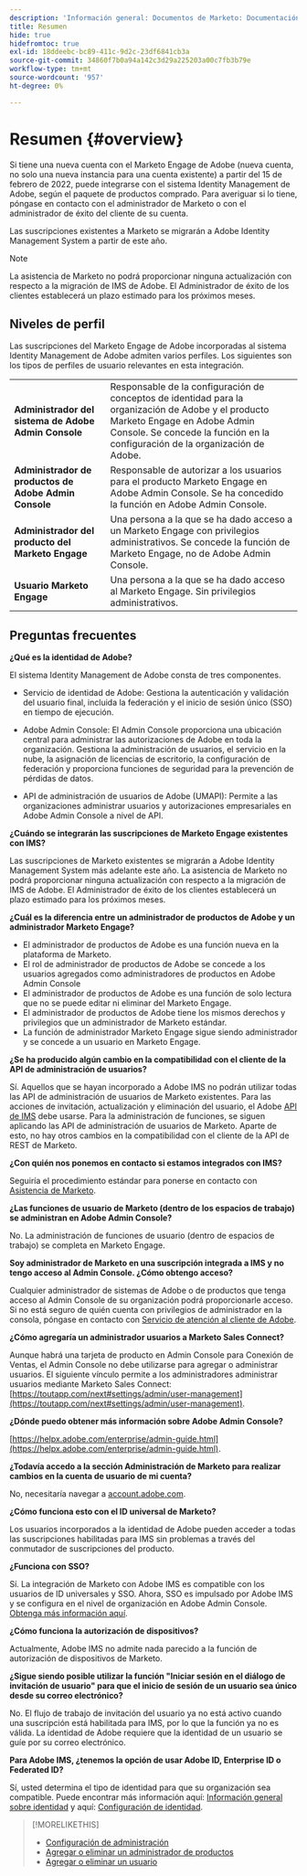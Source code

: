```yaml
---
description: 'Información general: Documentos de Marketo: Documentación del producto'
title: Resumen
hide: true
hidefromtoc: true
exl-id: 18ddeebc-bc89-411c-9d2c-23df6841cb3a
source-git-commit: 34860f7b0a94a142c3d29a225203a00c7fb3b79e
workflow-type: tm+mt
source-wordcount: '957'
ht-degree: 0%

---
```


# Resumen {#overview}

Si tiene una nueva cuenta con el Marketo Engage de Adobe (nueva cuenta, no solo una nueva instancia para una cuenta existente) a partir del 15 de febrero de 2022, puede integrarse con el sistema Identity Management de Adobe, según el paquete de productos comprado. Para averiguar si lo tiene, póngase en contacto con el administrador de Marketo o con el administrador de éxito del cliente de su cuenta.

Las suscripciones existentes a Marketo se migrarán a Adobe Identity Management System a partir de este año.

>[!NOTE]
>
>La asistencia de Marketo no podrá proporcionar ninguna actualización con respecto a la migración de IMS de Adobe. El Administrador de éxito de los clientes establecerá un plazo estimado para los próximos meses.

## Niveles de perfil

Las suscripciones del Marketo Engage de Adobe incorporadas al sistema Identity Management de Adobe admiten varios perfiles. Los siguientes son los tipos de perfiles de usuario relevantes en esta integración.

<table>
 <tr>
  <td><strong>Administrador del sistema de Adobe Admin Console</strong></td>
  <td>Responsable de la configuración de conceptos de identidad para la organización de Adobe y el producto Marketo Engage en Adobe Admin Console. Se concede la función en la configuración de la organización de Adobe.</td>
 </tr>
 <tr>
  <td><strong>Administrador de productos de Adobe Admin Console</strong></td>
  <td>Responsable de autorizar a los usuarios para el producto Marketo Engage en Adobe Admin Console. Se ha concedido la función en Adobe Admin Console.</td>
 </tr>
 <tr>
  <td><strong>Administrador del producto del Marketo Engage</strong></td>
  <td>Una persona a la que se ha dado acceso a un Marketo Engage con privilegios administrativos. Se concede la función de Marketo Engage, no de Adobe Admin Console.</td>
 </tr>
 <tr>
  <td><strong>Usuario Marketo Engage</strong></td>
  <td>Una persona a la que se ha dado acceso al Marketo Engage. Sin privilegios administrativos.</td>
 </tr>
</table>

## Preguntas frecuentes

**¿Qué es la identidad de Adobe?**

El sistema Identity Management de Adobe consta de tres componentes.

* Servicio de identidad de Adobe: Gestiona la autenticación y validación del usuario final, incluida la federación y el inicio de sesión único (SSO) en tiempo de ejecución.

* Adobe Admin Console: El Admin Console proporciona una ubicación central para administrar las autorizaciones de Adobe en toda la organización. Gestiona la administración de usuarios, el servicio en la nube, la asignación de licencias de escritorio, la configuración de federación y proporciona funciones de seguridad para la prevención de pérdidas de datos.

* API de administración de usuarios de Adobe (UMAPI): Permite a las organizaciones administrar usuarios y autorizaciones empresariales en Adobe Admin Console a nivel de API.

**¿Cuándo se integrarán las suscripciones de Marketo Engage existentes con IMS?**

Las suscripciones de Marketo existentes se migrarán a Adobe Identity Management System más adelante este año. La asistencia de Marketo no podrá proporcionar ninguna actualización con respecto a la migración de IMS de Adobe. El Administrador de éxito de los clientes establecerá un plazo estimado para los próximos meses.

**¿Cuál es la diferencia entre un administrador de productos de Adobe y un administrador Marketo Engage?**

* El administrador de productos de Adobe es una función nueva en la plataforma de Marketo.
* El rol de administrador de productos de Adobe se concede a los usuarios agregados como administradores de productos en Adobe Admin Console
* El administrador de productos de Adobe es una función de solo lectura que no se puede editar ni eliminar del Marketo Engage.
* El administrador de productos de Adobe tiene los mismos derechos y privilegios que un administrador de Marketo estándar.
* La función de administrador Marketo Engage sigue siendo administrador y se concede a un usuario en Marketo Engage.

**¿Se ha producido algún cambio en la compatibilidad con el cliente de la API de administración de usuarios?**

Sí. Aquellos que se hayan incorporado a Adobe IMS no podrán utilizar todas las API de administración de usuarios de Marketo existentes. Para las acciones de invitación, actualización y eliminación del usuario, el Adobe [API de IMS](https://www.adobe.io/apis/experienceplatform/umapi-new.html) debe usarse. Para la administración de funciones, se siguen aplicando las API de administración de usuarios de Marketo. Aparte de esto, no hay otros cambios en la compatibilidad con el cliente de la API de REST de Marketo.

**¿Con quién nos ponemos en contacto si estamos integrados con IMS?**

Seguiría el procedimiento estándar para ponerse en contacto con [Asistencia de Marketo](https://nation.marketo.com/t5/support/ct-p/Support).

**¿Las funciones de usuario de Marketo (dentro de los espacios de trabajo) se administran en Adobe Admin Console?**

No. La administración de funciones de usuario (dentro de espacios de trabajo) se completa en Marketo Engage.

**Soy administrador de Marketo en una suscripción integrada a IMS y no tengo acceso al Admin Console. ¿Cómo obtengo acceso?**

Cualquier administrador de sistemas de Adobe o de productos que tenga acceso al Admin Console de su organización podrá proporcionarle acceso. Si no está seguro de quién cuenta con privilegios de administrador en la consola, póngase en contacto con [Servicio de atención al cliente de Adobe](https://helpx.adobe.com/contact.html).

**¿Cómo agregaría un administrador usuarios a Marketo Sales Connect?**

Aunque habrá una tarjeta de producto en Admin Console para Conexión de Ventas, el Admin Console no debe utilizarse para agregar o administrar usuarios. El siguiente vínculo permite a los administradores administrar usuarios mediante Marketo Sales Connect: [https://toutapp.com/next#settings/admin/user-management](https://toutapp.com/next#settings/admin/user-management).

**¿Dónde puedo obtener más información sobre Adobe Admin Console?**

[https://helpx.adobe.com/enterprise/admin-guide.html](https://helpx.adobe.com/enterprise/admin-guide.html).

**¿Todavía accedo a la sección Administración de Marketo para realizar cambios en la cuenta de usuario de mi cuenta?**

No, necesitaría navegar a [account.adobe.com](https://account.adobe.com).

**¿Cómo funciona esto con el ID universal de Marketo?**

Los usuarios incorporados a la identidad de Adobe pueden acceder a todas las suscripciones habilitadas para IMS sin problemas a través del conmutador de suscripciones del producto.

**¿Funciona con SSO?**

Sí. La integración de Marketo con Adobe IMS es compatible con los usuarios de ID universales y SSO. Ahora, SSO es impulsado por Adobe IMS y se configura en el nivel de organización en Adobe Admin Console. [Obtenga más información aquí](https://helpx.adobe.com/enterprise/using/set-up-identity.html).

**¿Cómo funciona la autorización de dispositivos?**

Actualmente, Adobe IMS no admite nada parecido a la función de autorización de dispositivos de Marketo.

**¿Sigue siendo posible utilizar la función &quot;Iniciar sesión en el diálogo de invitación de usuario&quot; para que el inicio de sesión de un usuario sea único desde su correo electrónico?**

No. El flujo de trabajo de invitación del usuario ya no está activo cuando una suscripción está habilitada para IMS, por lo que la función ya no es válida. La identidad de Adobe requiere que la identidad de un usuario se guíe por su correo electrónico.

**Para Adobe IMS, ¿tenemos la opción de usar Adobe ID, Enterprise ID o Federated ID?**

Sí, usted determina el tipo de identidad para que su organización sea compatible. Puede encontrar más información aquí: [Información general sobre identidad](https://helpx.adobe.com/enterprise/using/identity.html) y aquí: [Configuración de identidad](https://helpx.adobe.com/enterprise/using/set-up-identity.html).

>[!MORELIKETHIS]
>
>* [Configuración de administración](/help/marketo/product-docs/administration/marketo-with-adobe-identity/admin-setup.md)
>* [Agregar o eliminar un administrador de productos](/help/marketo/product-docs/administration/marketo-with-adobe-identity/add-or-remove-a-product-admin.md)
>* [Agregar o eliminar un usuario](/help/marketo/product-docs/administration/marketo-with-adobe-identity/add-or-remove-a-user.md)

